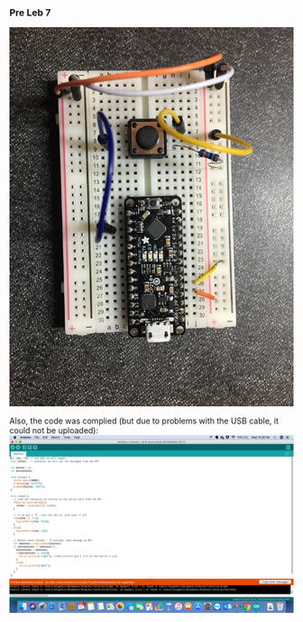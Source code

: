 ### Pre Leb 7

![The Arduino](PreLab7.JPG)


Also, the code was complied (but due to problems with the USB cable, it could not be uploaded):
![HelloYou code](HelloYouCode.png)
